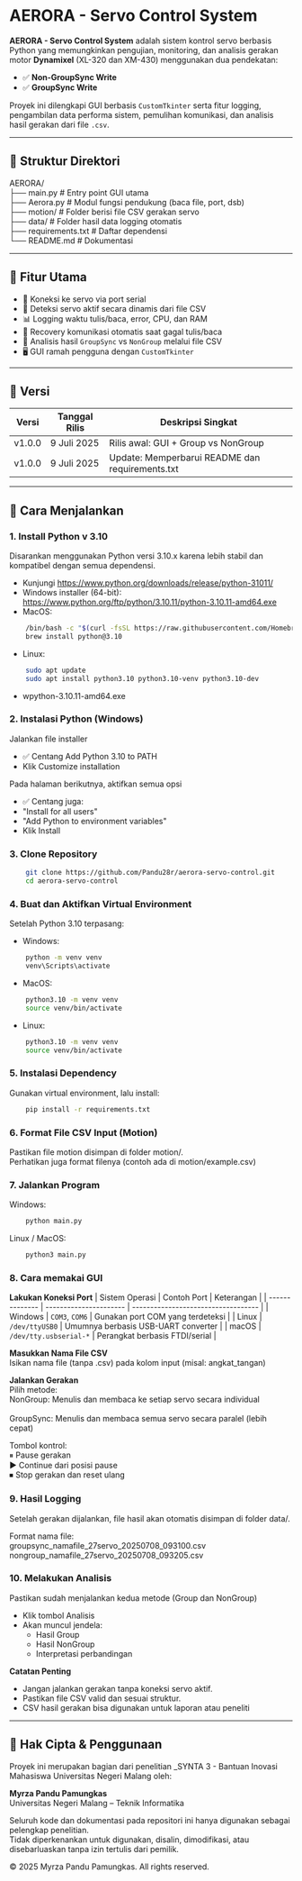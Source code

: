 # AERORA - Servo Control System

**AERORA - Servo Control System** adalah sistem kontrol servo berbasis Python yang memungkinkan pengujian, monitoring, dan analisis gerakan motor **Dynamixel** (XL-320 dan XM-430) menggunakan dua pendekatan:

- ✅ **Non-GroupSync Write**
- ✅ **GroupSync Write**

Proyek ini dilengkapi GUI berbasis `CustomTkinter` serta fitur logging, pengambilan data performa sistem, pemulihan komunikasi, dan analisis hasil gerakan dari file `.csv`.

---

## 📁 Struktur Direktori

AERORA/ <br>
├── main.py # Entry point GUI utama <br>
├── Aerora.py # Modul fungsi pendukung (baca file, port, dsb) <br>
├── motion/ # Folder berisi file CSV gerakan servo <br>
├── data/ # Folder hasil data logging otomatis <br>
├── requirements.txt # Daftar dependensi <br>
└── README.md # Dokumentasi <br>

---

## 🚀 Fitur Utama

- 🔌 Koneksi ke servo via port serial
- 🧠 Deteksi servo aktif secara dinamis dari file CSV
- 📊 Logging waktu tulis/baca, error, CPU, dan RAM
- 🔁 Recovery komunikasi otomatis saat gagal tulis/baca
- 🧪 Analisis hasil `GroupSync` vs `NonGroup` melalui file CSV
- 🖥️ GUI ramah pengguna dengan `CustomTkinter`

---

## 📌 Versi

| Versi  | Tanggal Rilis  | Deskripsi Singkat                               |
|--------|----------------|-------------------------------------------------|
| v1.0.0 | 9 Juli 2025    | Rilis awal: GUI + Group vs NonGroup             |
| v1.0.0 | 9 Juli 2025    | Update: Memperbarui README dan requirements.txt |

---

## 🚀 Cara Menjalankan

### 1. Install Python v 3.10
Disarankan menggunakan Python versi 3.10.x karena lebih stabil dan kompatibel dengan semua dependensi.

- Kunjungi https://www.python.org/downloads/release/python-31011/
- Windows installer (64-bit): https://www.python.org/ftp/python/3.10.11/python-3.10.11-amd64.exe 
- MacOS: 
```bash
    /bin/bash -c "$(curl -fsSL https://raw.githubusercontent.com/Homebrew/install/HEAD/install.sh)"
    brew install python@3.10
```
- Linux:
```bash
    sudo apt update
    sudo apt install python3.10 python3.10-venv python3.10-dev
```
- wpython-3.10.11-amd64.exe

### 2. Instalasi Python (Windows)
Jalankan file installer
- ✅ Centang Add Python 3.10 to PATH
- Klik Customize installation

Pada halaman berikutnya, aktifkan semua opsi
- ✅ Centang juga:
- "Install for all users"
- "Add Python to environment variables"
- Klik Install

### 3. Clone Repository
```bash
    git clone https://github.com/Pandu28r/aerora-servo-control.git
    cd aerora-servo-control
```

### 4. Buat dan Aktifkan Virtual Environment
Setelah Python 3.10 terpasang:
- Windows:
```bash
    python -m venv venv
    venv\Scripts\activate
```
- MacOS:
```bash
    python3.10 -m venv venv
    source venv/bin/activate
```
- Linux:
```bash
    python3.10 -m venv venv
    source venv/bin/activate
```

### 5. **Instalasi Dependency**
Gunakan virtual environment, lalu install:

```bash
    pip install -r requirements.txt
```

### 6. **Format File CSV Input (Motion)**
Pastikan file motion disimpan di folder motion/. <br>
Perhatikan juga format filenya (contoh ada di motion/example.csv)

### 7. **Jalankan Program**
Windows:
```bash
    python main.py
```
Linux / MacOS:
```bash
    python3 main.py
```

### 8. **Cara memakai GUI**

**Lakukan Koneksi Port**
| Sistem Operasi | Contoh Port            | Keterangan                          |
| -------------- | ---------------------- | ----------------------------------- |
| Windows        | `COM3`, `COM6`         | Gunakan port COM yang terdeteksi    |
| Linux          | `/dev/ttyUSB0`         | Umumnya berbasis USB-UART converter |
| macOS          | `/dev/tty.usbserial-*` | Perangkat berbasis FTDI/serial      |

**Masukkan Nama File CSV** <br>
Isikan nama file (tanpa .csv) pada kolom input (misal: angkat_tangan) <br>

**Jalankan Gerakan** <br>
Pilih metode: <br>
NonGroup: Menulis dan membaca ke setiap servo secara individual <br> <br>
GroupSync: Menulis dan membaca semua servo secara paralel (lebih cepat) <br>

Tombol kontrol: <br>
⏸ Pause gerakan <br>
▶ Continue dari posisi pause <br>
⏹ Stop gerakan dan reset ulang <br>

### 9. **Hasil Logging**
Setelah gerakan dijalankan, file hasil akan otomatis disimpan di folder data/. 

Format nama file: <br>
groupsync_namafile_27servo_20250708_093100.csv <br>
nongroup_namafile_27servo_20250708_093205.csv <br>

### 10. **Melakukan Analisis**
Pastikan sudah menjalankan kedua metode (Group dan NonGroup)
- Klik tombol Analisis
- Akan muncul jendela:
    - Hasil Group
    - Hasil NonGroup
    - Interpretasi perbandingan

**Catatan Penting**
- Jangan jalankan gerakan tanpa koneksi servo aktif.
- Pastikan file CSV valid dan sesuai struktur.
- CSV hasil gerakan bisa digunakan untuk laporan atau peneliti

---

## 📘 Hak Cipta & Penggunaan

Proyek ini merupakan bagian dari penelitian _SYNTA 3 - Bantuan Inovasi Mahasiswa Universitas Negeri Malang oleh:

**Myrza Pandu Pamungkas**  
Universitas Negeri Malang – Teknik Informatika

Seluruh kode dan dokumentasi pada repositori ini hanya digunakan sebagai pelengkap penelitian.  
Tidak diperkenankan untuk digunakan, disalin, dimodifikasi, atau disebarluaskan tanpa izin tertulis dari pemilik.

© 2025 Myrza Pandu Pamungkas. All rights reserved.
